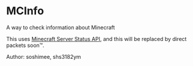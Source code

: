 # MCInfo
A way to check information about Minecraft

This uses [Minecraft Server Status API](https://mcsrvstat.us), and this will be replaced by direct packets soon™️.

Author: soshimee, shs3182ym
